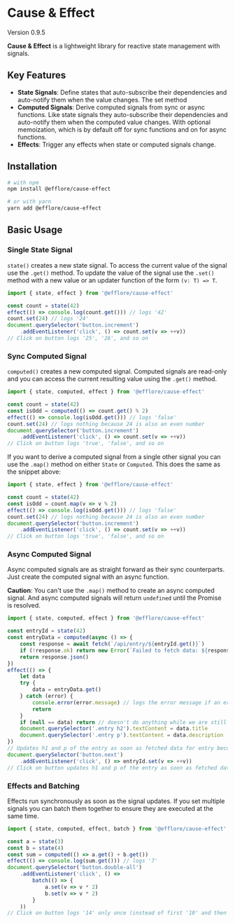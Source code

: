 # Cause & Effect

Version 0.9.5

**Cause & Effect** is a lightweight library for reactive state management with signals.

## Key Features

* **State Signals**: Define states that auto-subscribe their dependencies and auto-notify them when the value changes. The set method
* **Computed Signals**: Derive computed signals from sync or async functions. Like state signals they auto-subscribe their dependencies and auto-notify them when the computed value changes. With optional memoization, which is by default off for sync functions and on for async functions.
* **Effects**: Trigger any effects when state or computed signals change.

## Installation

```bash
# with npm
npm install @efflore/cause-effect

# or with yarn
yarn add @efflore/cause-effect
```

## Basic Usage

### Single State Signal

`state()` creates a new state signal. To access the current value of the signal use the `.get()` method. To update the value of the signal use the `.set()` method with a new value or an updater function of the form `(v: T) => T`.

```js
import { state, effect } from '@efflore/cause-effect'

const count = state(42)
effect(() => console.log(count.get())) // logs '42'
count.set(24) // logs '24'
document.querySelector('button.increment')
    .addEventListener('click', () => count.set(v => ++v))
// Click on button logs '25', '26', and so on
```

### Sync Computed Signal

`computed()` creates a new computed signal. Computed signals are read-only and you can access the current resulting value using the `.get()` method.

```js
import { state, computed, effect } from '@efflore/cause-effect'

const count = state(42)
const isOdd = computed(() => count.get() % 2)
effect(() => console.log(isOdd.get())) // logs 'false'
count.set(24) // logs nothing because 24 is also an even number
document.querySelector('button.increment')
    .addEventListener('click', () => count.set(v => ++v))
// Click on button logs 'true', 'false', and so on
```

If you want to derive a computed signal from a single other signal you can use the `.map()` method on either `State` or `Computed`. This does the same as the snippet above:

```js
import { state, effect } from '@efflore/cause-effect'

const count = state(42)
const isOdd = count.map(v => v % 2)
effect(() => console.log(isOdd.get())) // logs 'false'
count.set(24) // logs nothing because 24 is also an even number
document.querySelector('button.increment')
    .addEventListener('click', () => count.set(v => ++v))
// Click on button logs 'true', 'false', and so on
```

### Async Computed Signal

Async computed signals are as straight forward as their sync counterparts. Just create the computed signal with an async function.

**Caution**: You can't use the `.map()` method to create an async computed signal. And async computed signals will return `undefined` until the Promise is resolved.

```js
import { state, computed, effect } from '@efflore/cause-effect'

const entryId = state(42)
const entryData = computed(async () => {
    const response = await fetch(`/api/entry/${entryId.get()}`)
    if (!response.ok) return new Error(`Failed to fetch data: ${response.statusText}`)
    return response.json()
})
effect(() => {
    let data
    try {
        data = entryData.get()
    } catch (error) {
        console.error(error.message) // logs the error message if an error ocurred
        return
    }
    if (null == data) return // doesn't do anything while we are still waiting for the data
    document.querySelector('.entry h2').textContent = data.title
    document.querySelector('.entry p').textContent = data.description
})
// Updates h1 and p of the entry as soon as fetched data for entry becomes available
document.querySelector('button.next')
    .addEventListener('click', () => entryId.set(v => ++v))
// Click on button updates h1 and p of the entry as soon as fetched data for the next entry is loaded
```

### Effects and Batching

Effects run synchronously as soon as the signal updates. If you set multiple signals you can batch them together to ensure they are executed at the same time.

```js
import { state, computed, effect, batch } from '@efflore/cause-effect'

const a = state(3)
const b = state(4)
const sum = computed(() => a.get() + b.get())
effect(() => console.log(sum.get())) // logs '7'
document.querySelector('button.double-all')
    .addEventListener('click', () =>
        batch(() => {
            a.set(v => v * 2)
            b.set(v => v * 2)
        }
    ))
// Click on button logs '14' only once (instead of first '10' and then '14' without batch)
```
